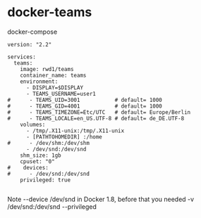 # docker-teams

docker-compose
```
version: "2.2"

services:
  teams:
    image: rwd1/teams
    container_name: teams
    environment:
      - DISPLAY=$DISPLAY
      - TEAMS_USERNAME=user1
#      - TEAMS_UID=3001           # default= 1000
#      - TEAMS_GID=4001           # default= 1000
#      - TEAMS_TIMEZONE=Etc/UTC   # default= Europe/Berlin
#      - TEAMS_LOCALE=en_US.UTF-8 # default= de_DE.UTF-8
    volumes:
      - /tmp/.X11-unix:/tmp/.X11-unix
      - [PATHTOHOMEDIR] :/home
#      - /dev/shm:/dev/shm
      - /dev/snd:/dev/snd
    shm_size: 1gb
    cpuset: "0"
#    devices:
#      - /dev/snd:/dev/snd
    privileged: true


```


Note --device /dev/snd in Docker 1.8, before that you needed 
-v /dev/snd:/dev/snd --privileged
